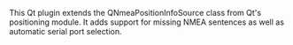 This Qt plugin extends the QNmeaPositionInfoSource class from Qt's positioning module. It adds support for missing NMEA sentences as well as automatic serial port selection.
